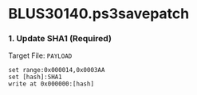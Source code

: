 # BLUS30140.ps3savepatch

### 1. Update SHA1 (Required)

Target File: `PAYLOAD`

```
set range:0x000014,0x0003AA
set [hash]:SHA1
write at 0x000000:[hash]
```

